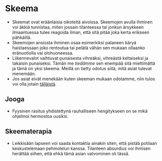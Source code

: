 # Skeema

- Skeemat ovat eräänlaisia oikoteitä aivoissa. Skeemojen avulla ihminen voi äkkiä tunnistaa, miten jossain tilanteessa tai jonkun ärsykkeen ilmaantuessa tulee reagoida ilman, että sitä pitää joka kerta erikseen pähkäillä.
- Skeemojen ansiosta ihminen osaa esimerkiksi palaneen käryä haistaessaan joko rentoutua tai pelätä vähän sen mukaan ollaanko eränuotiolla vai olohuoneessa.
- Liikennevalot vaihtuvat punaisesta vihreäksi, vihreästä keltaiseksi ja takaisin punaiseksi. Tämän me _tiedämme_ sen enempää sitä miettimättä ja tämä on yksi skeema. Meillä on tietty odotus siitä, mitä asiat tulevat menemään.
- Jos asiat eivät menekään kuten skeeman mukaan odotamme, niin tulos voi olla jotain [tälläistä](https://www.youtube.com/watch?v=QOdYgEDSm7E).

## Jooga
- Fyysinen rasitus yhdistettynä rauhalliseen hengitykseen on se mikä ohjelmoi hermostoa uusiksi.

## Skeematerapia
- Leikkisään lapseen voi saada kontaktia ainakin siten, että pistää potilaan keskustelemaan pehmolelun kanssa. Tilanteen absurdius voi ihmisen herättää siihen, että ehkä tämä asian vatvominen oli tässä.